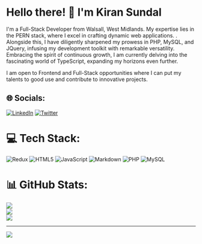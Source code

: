 #  Hello there! 👋 I'm Kiran Sundal

I'm a Full-Stack Developer from Walsall, West Midlands. My expertise lies in the PERN stack, where I excel in crafting dynamic web applications. . Alongside this, I have diligently sharpened my prowess in PHP, MySQL, and JQuery, infusing my development toolkit with remarkable versatility. Embracing the spirit of continuous growth, I am currently delving into the fascinating world of TypeScript, expanding my horizons even further.

I am open to  Frontend and Full-Stack opportunities where I can put my talents to good use and contribute to innovative projects.

## 🌐 Socials:
[![LinkedIn](https://img.shields.io/badge/LinkedIn-%230077B5.svg?logo=linkedin&logoColor=white)](https://linkedin.com/in/kiran-sundal-ba3672212/) [![Twitter](https://img.shields.io/badge/Twitter-%231DA1F2.svg?logo=Twitter&logoColor=white)](https://twitter.com/kiran_sundal)

# 💻 Tech Stack:
![Redux](https://img.shields.io/badge/redux-%23593d88.svg?style=flat&logo=redux&logoColor=white) ![HTML5](https://img.shields.io/badge/html5-%23E34F26.svg?style=flat&logo=html5&logoColor=white) ![JavaScript](https://img.shields.io/badge/javascript-%23323330.svg?style=flat&logo=javascript&logoColor=%23F7DF1E) ![Markdown](https://img.shields.io/badge/markdown-%23000000.svg?style=flat&logo=markdown&logoColor=white) ![PHP](https://img.shields.io/badge/php-%23777BB4.svg?style=flat&logo=php&logoColor=white) ![MySQL](https://img.shields.io/badge/mysql-%2300f.svg?style=flat&logo=mysql&logoColor=white)

# 📊 GitHub Stats:
![](https://github-readme-stats.vercel.app/api?username=KiranS22&theme=radical&hide_border=false&include_all_commits=true&count_private=true)<br/>
![](https://github-readme-streak-stats.herokuapp.com/?user=KiranS22&theme=radical&hide_border=false)<br/>
![](https://github-readme-stats.vercel.app/api/top-langs/?username=KiranS22&theme=radical&hide_border=false&include_all_commits=true&count_private=true&layout=compact)

---
[![](https://visitcount.itsvg.in/api?id=KiranS22&icon=0&color=10)](https://visitcount.itsvg.in)

<!-- Proudly created with GPRM ( https://gprm.itsvg.in ) -->

